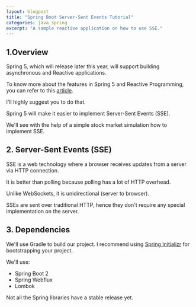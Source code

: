```yaml
---
layout: blogpost
title: "Spring Boot Server-Sent Events Tutorial"
categories: java spring
excerpt: "A sample reactive application on how to use SSE."
---
```


## 1.Overview

Spring 5, which will release later this year, will support building asynchronous and Reactive applications.

To know more about the features in Spring 5 and Reactive Programming, you can refer to this [article](https://dzone.com/articles/spring-boot-reactive-tutorial).

I'll highly suggest you to do that.

Spring 5 will make it easier to implement Server-Sent Events (SSE).

We'll see with the help of a simple stock market simulation how to implement SSE.

## 2. Server-Sent Events (SSE)

SSE is a web technology where a browser receives updates from a server via HTTP connection.

It is better than polling because polling has a lot of HTTP overhead.

Unlike WebSockets, it is unidirectional (server to browser).

SSEs are sent over traditional HTTP, hence they don't require any special implementation on the server.

## 3. Dependencies

We'll use Gradle to build our project. I recommend using [Spring Initializr](http://start.spring.io/) for bootstrapping your project.

We'll use:

 - Spring Boot 2
 - Spring Webflux
 - Lombok

Not all the Spring libraries have a stable release yet.

<script src="https://gist.github.com/mohitsinha/7b61995de523f8954d5fe0b63e15e848.js"></script>